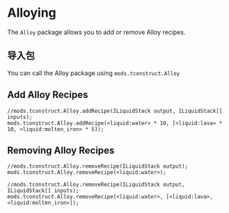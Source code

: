 # Alloying

The `Alloy` package allows you to add or remove Alloy recipes.

## 导入包

You can call the Alloy package using `mods.tconstruct.Alloy`

## Add Alloy Recipes

```zenscript
//mods.tconstruct.Alloy.addRecipe(ILiquidStack output, ILiquidStack[] inputs);
mods.tconstruct.Alloy.addRecipe(<liquid:water> * 10, [<liquid:lava> * 10, <liquid:molten_iron> * 5]);
```

## Removing Alloy Recipes

```zenscript
//mods.tconstruct.Alloy.removeRecipe(ILiquidStack output);
mods.tconstruct.Alloy.removeRecipe(<liquid:water>);

//mods.tconstruct.Alloy.removeRecipe(ILiquidStack output, ILiquidStack[] inputs);
mods.tconstruct.Alloy.removeRecipe(<liquid:water>, [<liquid:lava>, <liquid:molten_iron>]);
```